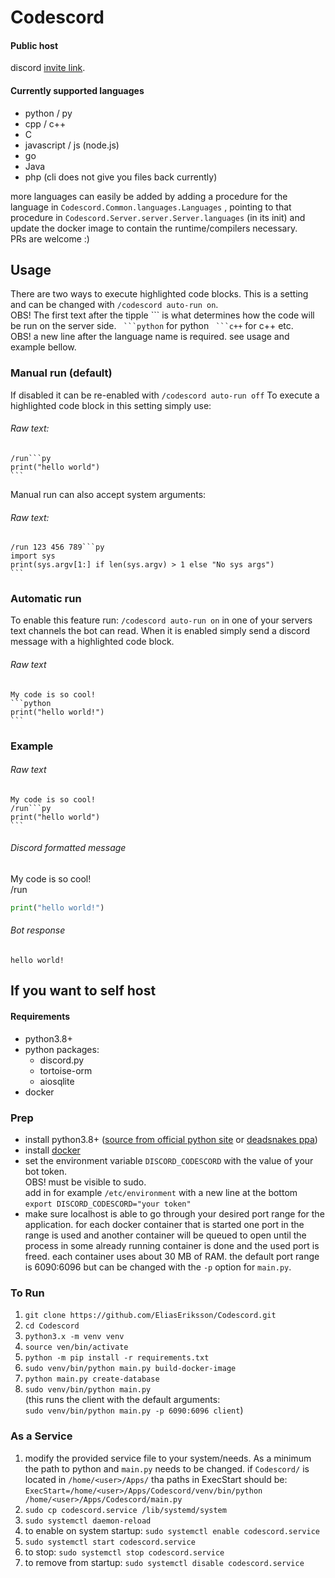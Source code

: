 # Codescord

#### Public host
discord [invite link](https://discord.com/api/oauth2/authorize?client_id=749273748934230018&permissions=128&scope=bot).

#### Currently supported languages
* python / py
* cpp / c++
* C
* javascript / js (node.js)
* go
* Java
* php (cli does not give you files back currently)

more languages can easily be added by adding a procedure for the language in `Codescord.Common.languages.Languages`
, pointing to that procedure in `Codescord.Server.server.Server.languages` (in its init)
and update the docker image to contain the runtime/compilers necessary. \
PRs are welcome :)

## Usage
There are two ways to execute highlighted code blocks. This is a setting and can be changed
 with `/codescord auto-run on`. \
 OBS! The first text after the tipple \`\`\` is what determines how the code will be run on the server side.
 ` ```python` for python  ` ```c++` for c++ etc. \
OBS! a new line after the language name is required. see usage and example bellow.
### Manual run (default)
If disabled it can be re-enabled with `/codescord auto-run off`
To execute a highlighted code block in this setting simply use:
###### Raw text:
````
/run```py
print("hello world")
```
````
Manual run can also accept system arguments:
###### Raw text:
````
/run 123 456 789```py
import sys
print(sys.argv[1:] if len(sys.argv) > 1 else "No sys args")
```
````
### Automatic run
To enable this feature run: `/codescord auto-run on` in one of your servers 
text channels the bot can read. When it is enabled 
simply send a discord message with a highlighted code block.
###### Raw text

````
My code is so cool!
```python
print("hello world!")
```
````

### Example
###### Raw text
````
My code is so cool!
/run```py
print("hello world")
```
````
###### Discord formatted message
My code is so cool! \
/run
```python
print("hello world!")
```

###### Bot response

```
hello world!
```

## If you want to self host
#### Requirements
* python3.8+
* python packages:
    * discord.py
    * tortoise-orm
    * aiosqlite
* docker


### Prep
* install python3.8+ ([source from official python site](https://www.python.org/) or [deadsnakes ppa](https://launchpad.net/~deadsnakes/+archive/ubuntu/ppa))
* install [docker](https://docs.docker.com/get-docker/)
* set the environment variable `DISCORD_CODESCORD` with the value of your bot token. \
 OBS! must be visible to sudo. \
 add in for example `/etc/environment` with a new line at the bottom `export DISCORD_CODESCORD="your token"`
* make sure localhost is able to go through your desired port range for the application. for each docker container
 that is started one port in the range is used and another container will be queued to open until the process in some
 already running container is done and the used port is freed. each container uses about 30 MB of RAM.
 the default port range is 6090:6096 but can be changed with the `-p` option for `main.py`.

### To Run
1. `git clone https://github.com/EliasEriksson/Codescord.git`
2. `cd Codescord`
3. `python3.x -m venv venv`
4. `source ven/bin/activate`
5. `python -m pip install -r requirements.txt`
6. `sudo venv/bin/python main.py build-docker-image`
7. `python main.py create-database`
8. `sudo venv/bin/python main.py` \
   (this runs the client with the default arguments: \
   `sudo venv/bin/python main.py -p 6090:6096 client`)

### As a Service
1. modify the provided service file to your system/needs.
As a minimum the path to python and `main.py` needs to be changed.
if `Codescord/` is located in `/home/<user>/Apps/` tha paths in ExecStart should be: \
`ExecStart=/home/<user>/Apps/Codescord/venv/bin/python /home/<user>/Apps/Codescord/main.py`
2. `sudo cp codescord.service /lib/systemd/system`
3. `sudo systemctl daemon-reload`
4. to enable on system startup: `sudo systemctl enable codescord.service`
5. `sudo systemctl start codescord.service`
6. to stop: `sudo systemctl stop codescord.service`
7. to remove from startup: `sudo systemctl disable codescord.service`
